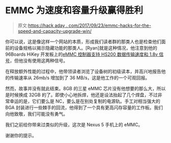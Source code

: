 # EMMC 为速度和容量升级赢得胜利

> 原文:[https://hack aday . com/2017/09/23/emmc-hacks-for-the-speed-and-capacity-upgrade-win/](https://hackaday.com/2017/09/23/emmc-hacks-for-the-speed-and-capacity-upgrade-win/)

你可以说，这是像这样一个网站的本质，形成我们读者群的那类人也是检查他们面前的设备规格以揭示隐藏功能的那类人。[Ryan]就是这种情况，他注意到他的 96Boards HiKey 开发板上的[eMMC 控制器支持 HS200 数据传输速度和 1.8v 信号](https://movr0.com/2017/09/18/96boards-hikey-emmc-hacks/)，但他没有使用这两种信号。

在释放额外性能的过程中，他带领读者浏览了设备树的初级读本，并高兴地报告他的传输速率从 26mb/s 增加到了 36 MB/s，这是他工作的一个可观回报。

然而，故事并没有就此结束。8GB 的三星 eMMC 芯片没有他想要的那么大，所以是时候换成 32GB 的了。即使小心地拆焊，他还是设法抬起了几个焊盘，不过非常幸运的是，它们要么是 NC，要么是在别处复制的电源轨。手工对相当强大的 BGA 封装进行一些棘手的回流，他得到了一个具有更高闪存容量的工作板。我们向他致敬，我们可能没有勇气。

我们之前给你带来过类似的升级，这次是 Nexus 5 手机上的 eMMC。

谢谢你的提示。